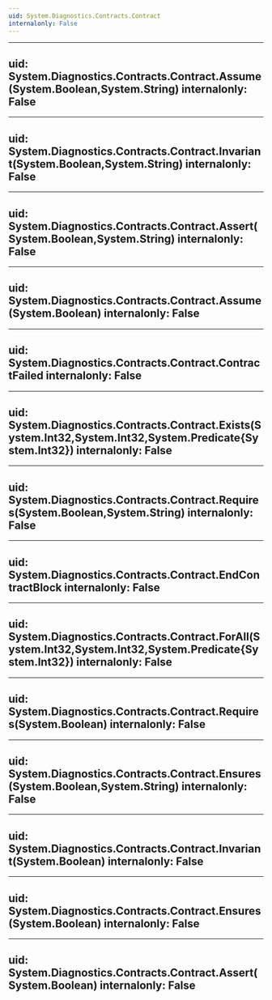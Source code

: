 ```yaml
---
uid: System.Diagnostics.Contracts.Contract
internalonly: False
---
```


---
uid: System.Diagnostics.Contracts.Contract.Assume(System.Boolean,System.String)
internalonly: False
---

---
uid: System.Diagnostics.Contracts.Contract.Invariant(System.Boolean,System.String)
internalonly: False
---

---
uid: System.Diagnostics.Contracts.Contract.Assert(System.Boolean,System.String)
internalonly: False
---

---
uid: System.Diagnostics.Contracts.Contract.Assume(System.Boolean)
internalonly: False
---

---
uid: System.Diagnostics.Contracts.Contract.ContractFailed
internalonly: False
---

---
uid: System.Diagnostics.Contracts.Contract.Exists(System.Int32,System.Int32,System.Predicate{System.Int32})
internalonly: False
---

---
uid: System.Diagnostics.Contracts.Contract.Requires(System.Boolean,System.String)
internalonly: False
---

---
uid: System.Diagnostics.Contracts.Contract.EndContractBlock
internalonly: False
---

---
uid: System.Diagnostics.Contracts.Contract.ForAll(System.Int32,System.Int32,System.Predicate{System.Int32})
internalonly: False
---

---
uid: System.Diagnostics.Contracts.Contract.Requires(System.Boolean)
internalonly: False
---

---
uid: System.Diagnostics.Contracts.Contract.Ensures(System.Boolean,System.String)
internalonly: False
---

---
uid: System.Diagnostics.Contracts.Contract.Invariant(System.Boolean)
internalonly: False
---

---
uid: System.Diagnostics.Contracts.Contract.Ensures(System.Boolean)
internalonly: False
---

---
uid: System.Diagnostics.Contracts.Contract.Assert(System.Boolean)
internalonly: False
---
